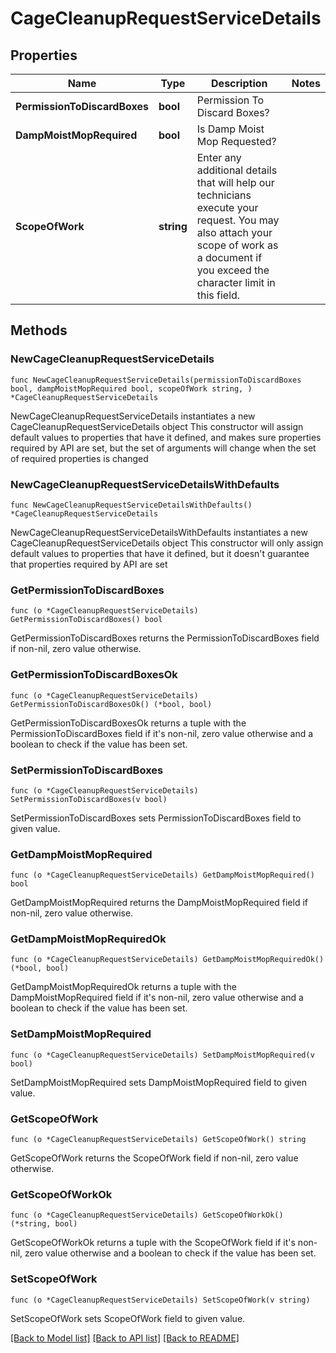 # CageCleanupRequestServiceDetails

## Properties

Name | Type | Description | Notes
------------ | ------------- | ------------- | -------------
**PermissionToDiscardBoxes** | **bool** | Permission To Discard Boxes? | 
**DampMoistMopRequired** | **bool** | Is Damp Moist Mop Requested? | 
**ScopeOfWork** | **string** | Enter any additional details that will help our technicians execute your request. You may also attach your scope of work as a document if you exceed the character limit in this field. | 

## Methods

### NewCageCleanupRequestServiceDetails

`func NewCageCleanupRequestServiceDetails(permissionToDiscardBoxes bool, dampMoistMopRequired bool, scopeOfWork string, ) *CageCleanupRequestServiceDetails`

NewCageCleanupRequestServiceDetails instantiates a new CageCleanupRequestServiceDetails object
This constructor will assign default values to properties that have it defined,
and makes sure properties required by API are set, but the set of arguments
will change when the set of required properties is changed

### NewCageCleanupRequestServiceDetailsWithDefaults

`func NewCageCleanupRequestServiceDetailsWithDefaults() *CageCleanupRequestServiceDetails`

NewCageCleanupRequestServiceDetailsWithDefaults instantiates a new CageCleanupRequestServiceDetails object
This constructor will only assign default values to properties that have it defined,
but it doesn't guarantee that properties required by API are set

### GetPermissionToDiscardBoxes

`func (o *CageCleanupRequestServiceDetails) GetPermissionToDiscardBoxes() bool`

GetPermissionToDiscardBoxes returns the PermissionToDiscardBoxes field if non-nil, zero value otherwise.

### GetPermissionToDiscardBoxesOk

`func (o *CageCleanupRequestServiceDetails) GetPermissionToDiscardBoxesOk() (*bool, bool)`

GetPermissionToDiscardBoxesOk returns a tuple with the PermissionToDiscardBoxes field if it's non-nil, zero value otherwise
and a boolean to check if the value has been set.

### SetPermissionToDiscardBoxes

`func (o *CageCleanupRequestServiceDetails) SetPermissionToDiscardBoxes(v bool)`

SetPermissionToDiscardBoxes sets PermissionToDiscardBoxes field to given value.


### GetDampMoistMopRequired

`func (o *CageCleanupRequestServiceDetails) GetDampMoistMopRequired() bool`

GetDampMoistMopRequired returns the DampMoistMopRequired field if non-nil, zero value otherwise.

### GetDampMoistMopRequiredOk

`func (o *CageCleanupRequestServiceDetails) GetDampMoistMopRequiredOk() (*bool, bool)`

GetDampMoistMopRequiredOk returns a tuple with the DampMoistMopRequired field if it's non-nil, zero value otherwise
and a boolean to check if the value has been set.

### SetDampMoistMopRequired

`func (o *CageCleanupRequestServiceDetails) SetDampMoistMopRequired(v bool)`

SetDampMoistMopRequired sets DampMoistMopRequired field to given value.


### GetScopeOfWork

`func (o *CageCleanupRequestServiceDetails) GetScopeOfWork() string`

GetScopeOfWork returns the ScopeOfWork field if non-nil, zero value otherwise.

### GetScopeOfWorkOk

`func (o *CageCleanupRequestServiceDetails) GetScopeOfWorkOk() (*string, bool)`

GetScopeOfWorkOk returns a tuple with the ScopeOfWork field if it's non-nil, zero value otherwise
and a boolean to check if the value has been set.

### SetScopeOfWork

`func (o *CageCleanupRequestServiceDetails) SetScopeOfWork(v string)`

SetScopeOfWork sets ScopeOfWork field to given value.



[[Back to Model list]](../README.md#documentation-for-models) [[Back to API list]](../README.md#documentation-for-api-endpoints) [[Back to README]](../README.md)


